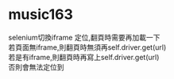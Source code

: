 # music163
selenium切換iframe 定位,翻頁時需要再加載一下<br/>
若頁面無iframe,則翻頁時無須再self.driver.get(url)<br/>
若是有iframe,則翻頁時再寫上self.driver.get(url)<br/>
否則會無法定位到

